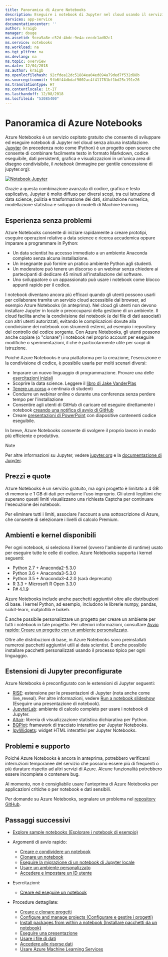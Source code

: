 ```yaml
---
title: Panoramica di Azure Notebooks
description: Eseguire i notebook di Jupyter nel cloud usando il servizio Azure Notebooks gratuito, in cui non è necessaria alcuna installazione o configurazione.
services: app-service
documentationcenter: ''
author: kraigb
manager: douge
ms.assetid: 9cea5a8e-c52d-4bdc-9e4a-cecdc1ad02c1
ms.service: notebooks
ms.workload: na
ms.tgt_pltfrm: na
ms.devlang: na
ms.topic: overview
ms.date: 12/04/2018
ms.author: kraigb
ms.openlocfilehash: 92cfdea12dc51884ea04ed894a79ded7f532d88b
ms.sourcegitcommit: 9fb6f44dbdaf9002ac4f411781bf1bd25c191e26
ms.translationtype: HT
ms.contentlocale: it-IT
ms.lasthandoff: 12/08/2018
ms.locfileid: "53085400"
---
```

# <a name="overview-of-azure-notebooks"></a>Panoramica di Azure Notebooks

Azure Notebooks è un servizio ospitato gratuito che consente di sviluppare ed eseguire notebook di Jupyter nel cloud senza alcuna installazione. [Jupyter](https://jupyter.org/) (in precedenza noto come IPython) è un progetto open source che consente di combinare facilmente testo in formato Markdown, codice eseguibile, dati persistenti, grafica e visualizzazioni in un'unica area di disegno condivisibile, il *notebook* (immagine per gentile concessione di jupyter.org):

[![](https://jupyter.org/assets/jupyterpreview.png "Notebook Jupyter")](https://jupyter.org/assets/jupyterpreview.png#lightbox)

Grazie a questa combinazione avanzata di codice, grafica e testo esplicativo, Jupyter è molto diffuso per diversi scopi, tra cui istruzione di data science, pulizia e trasformazione dei dati, simulazione numerica, modellazione statistica e sviluppo di modelli di Machine learning.

## <a name="hassle-free-experience"></a>Esperienza senza problemi

Azure Notebooks consente di iniziare rapidamente a creare prototipi, eseguire operazioni relative a data science e ricerca accademica oppure imparare a programmare in Python:

- Un data scientist ha accesso immediato a un ambiente Anaconda completo senza alcuna installazione.
- Un insegnante può fornire un pratico ambiente Python agli studenti.
- Un moderatore può tenere un discorso o un webinar senza chiedere ai partecipanti di dedicare 45 minuti all'installazione del software.
- Uno sviluppatore o un appassionato può usare i notebook come blocco appunti rapido per il codice.

I notebook diventano ancora più efficaci quando gli utenti possono usarli per collaborare tramite un servizio cloud accessibile dal browser, ad esempio Azure Notebooks (in anteprima). Nel cloud gli utenti non devono installare Jupyter in locale o preoccuparsi della gestione di un ambiente. Il cloud facilita anche la condivisione dei notebook (e dei file di dati associati) con altri utenti autorizzati, evitando le complicazioni dovute alla condivisione dei notebook con strumenti esterni, ad esempio i repository del controllo del codice sorgente. Con Azure Notebooks, gli utenti possono anche copiare (o "clonare") i notebook nel proprio account per eseguire modifiche o sperimentazioni, il che è particolarmente utile per scopi di istruzione.

Poiché Azure Notebooks è una piattaforma per la creazione, l'esecuzione e la condivisione di codice, è possibile usarla per molti scenari diversi:

- Imparare un nuovo linguaggio di programmazione. Provare una delle [esercitazioni iniziali](https://notebooks.azure.com/Microsoft/projects/samples/html/Introduction%20to%20Python.ipynb)
- Scoprire la data science. Leggere il [libro di Jake VanderPlas](https://notebooks.azure.com/jakevdp/projects/PythonDataScienceHandbook)
- [Tenere un corso](https://notebooks.azure.com/garth-wells/projects/CUED-IA-Computing-Michaelmas) a centinaia di studenti
- Condurre un webinar online o durante una conferenza senza perdere tempo per l'installazione 
- Consentire agli utenti di GitHub di caricare ed eseguire direttamente i notebook [creando una notifica di avvio di GitHub](https://notebooks.azure.com/help/projects/sharing/create-a-github-badge)
- Creare [presentazioni di PowerPoint](https://notebooks.azure.com/help/jupyter-notebooks/slides) con diapositive contenenti codice eseguibile.

In breve, Azure Notebooks consente di svolgere il proprio lavoro in modo più efficiente e produttivo.

> [!Note]
> Per altre informazioni su Jupyter, vedere [jupyter.org](https://jupyter.org/) e la [documentazione di Jupyter](https://jupyter-notebook.readthedocs.io/en/latest/).

## <a name="pricing-and-quotas"></a>Prezzi e quote

Azure Notebooks è un servizio gratuito, ma ogni progetto è limitato a 4 GB di memoria e 1 GB di dati per evitarne l'uso improprio. Gli utenti legittimi che superano questi limiti visualizzano una richiesta Captcha per continuare l'esecuzione dei notebook.

Per eliminare tutti i limiti, associare l'account a una sottoscrizione di Azure, che consente di selezionare i livelli di calcolo Premium.

## <a name="available-kernels-and-environments"></a>Ambienti e kernel disponibili

Per ogni notebook, si seleziona il kernel (ovvero l'ambiente di runtime) usato per eseguire tutte le celle di codice. Azure Notebooks supporta i kernel seguenti:

- Python 2.7 + Anaconda2-5.3.0
- Python 3.6 + Anaconda3-5.3.0
- Python 3.5 + Anaconda3-4.2.0 (sarà deprecato)
- R 3.3 + Microsoft R Open 3.3.0
- F# 4.1.9

Azure Notebooks include anche pacchetti aggiuntivi oltre alle distribuzioni di base. I kernel Python, ad esempio, includono le librerie numpy, pandas, scikit-learn, matplotlib e bokeh.

È anche possibile personalizzare un progetto per creare un ambiente per tutti i notebook in tale progetto. Per ulteriori informazioni, consultare [Avvio rapido: Creare un progetto con un ambiente personalizzato](quickstart-create-jupyter-notebook-project-environment.md).

Oltre alle distribuzioni di base, in Azure Notebooks sono preinstallati numerosi pacchetti aggiuntivi utili ai data scientist. È anche possibile installare pacchetti personalizzati usando il processo tipico per ogni linguaggio.

## <a name="pre-configured-jupyter-extensions"></a>Estensioni di Jupyter preconfigurate

Azure Notebooks è preconfigurato con le estensioni di Jupyter seguenti:

- [RISE](https://github.com/damianavila/RISE): estensione per le presentazioni di Jupyter (nota anche come live_reveal). Per altre informazioni, vedere [Run a notebook slideshow](present-jupyter-notebooks-slideshow.md) (Eseguire una presentazione di notebook).
- [JupyterLab](https://github.com/jupyterlab/jupyterlab): ambiente di calcolo completo per usare i notebook di Jupyter.
- [Altair](https://github.com/ellisonbg/altair): libreria di visualizzazione statistica dichiarativa per Python.
- [BQPlot](https://github.com/bloomberg/bqplot): framework di tracciato interattivo per Jupyter Notebooks.
- [IpyWidgets](https://github.com/jupyter-widgets/ipywidgets): widget HTML interattivi per Jupyter Notebooks.

## <a name="issues-and-getting-help"></a>Problemi e supporto

Poiché Azure Notebooks è ancora in anteprima, potrebbero verificarsi interruzioni temporanee del servizio che possono essere più di frequenti o più durature rispetto ad altri servizi di Azure. Alcune funzionalità potrebbero essere incomplete o contenere bug.

Al momento, non è consigliabile usare l'anteprima di Azure Notebooks per applicazioni critiche o per notebook e dati sensibili.

Per domande su Azure Notebooks, segnalare un problema nel [repository GitHub](https://github.com/Microsoft/AzureNotebooks/issues).

## <a name="next-steps"></a>Passaggi successivi  

- [Explore sample notebooks (Esplorare i notebook di esempio)](azure-notebooks-samples.md)

- Argomenti di avvio rapido:

  - [Creare e condividere un notebook](quickstart-create-share-jupyter-notebook.md)
  - [Clonare un notebook](quickstart-clone-jupyter-notebook.md)
  - [Eseguire la migrazione di un notebook di Jupyter locale](quickstart-migrate-local-jupyter-notebook.md)
  - [Usare un ambiente personalizzato](quickstart-create-jupyter-notebook-project-environment.md)
  - [Accedere e impostare un ID utente](quickstart-sign-in-azure-notebooks.md)

- Esercitazioni:

  - [Creare ed eseguire un notebook](tutorial-create-run-jupyter-notebook.md  )

- Procedure dettagliate:
  
  - [Creare e clonare progetti](create-clone-jupyter-notebooks.md)
  - [Configure and manage projects (Configurare e gestire i progetti)](configure-manage-azure-notebooks-projects.md)
  - [Install packages from within a notebook (Installare pacchetti da un notebook)](install-packages-jupyter-notebook.md)
  - [Eseguire una presentazione](present-jupyter-notebooks-slideshow.md)
  - [Usare i file di dati](work-with-project-data-files.md)
  - [Accedere alle risorse dati](access-data-resources-jupyter-notebooks.md)
  - [Usare Azure Machine Learning Services](use-machine-learning-services-jupyter-notebooks.md)
